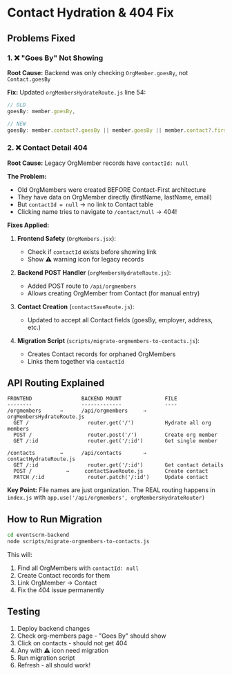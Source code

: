 # Contact Hydration & 404 Fix

## Problems Fixed

### 1. ❌ "Goes By" Not Showing
**Root Cause:** Backend was only checking `OrgMember.goesBy`, not `Contact.goesBy`

**Fix:** Updated `orgMembersHydrateRoute.js` line 54:
```javascript
// OLD
goesBy: member.goesBy,

// NEW  
goesBy: member.contact?.goesBy || member.goesBy || member.contact?.firstName,
```

### 2. ❌ Contact Detail 404
**Root Cause:** Legacy OrgMember records have `contactId: null`

**The Problem:**
- Old OrgMembers were created BEFORE Contact-First architecture
- They have data on OrgMember directly (firstName, lastName, email)
- But `contactId = null` → no link to Contact table
- Clicking name tries to navigate to `/contact/null` → 404!

**Fixes Applied:**

1. **Frontend Safety** (`OrgMembers.jsx`):
   - Check if `contactId` exists before showing link
   - Show ⚠️ warning icon for legacy records
   
2. **Backend POST Handler** (`orgMembersHydrateRoute.js`):
   - Added POST route to `/api/orgmembers`
   - Allows creating OrgMember from Contact (for manual entry)
   
3. **Contact Creation** (`contactSaveRoute.js`):
   - Updated to accept all Contact fields (goesBy, employer, address, etc.)
   
4. **Migration Script** (`scripts/migrate-orgmembers-to-contacts.js`):
   - Creates Contact records for orphaned OrgMembers
   - Links them together via `contactId`

## API Routing Explained

```
FRONTEND                BACKEND MOUNT              FILE
--------                -------------              ----
/orgmembers      →      /api/orgmembers     →     orgMembersHydrateRoute.js
  GET /                   router.get('/')          Hydrate all org members
  POST /                  router.post('/')         Create org member
  GET /:id                router.get('/:id')       Get single member

/contacts        →      /api/contacts       →     contactHydrateRoute.js
  GET /:id                router.get('/:id')       Get contact details
  POST /           →     contactSaveRoute.js       Create contact
  PATCH /:id              router.patch('/:id')     Update contact
```

**Key Point:** File names are just organization. The REAL routing happens in `index.js` with `app.use('/api/orgmembers', orgMembersHydrateRouter)`

## How to Run Migration

```bash
cd eventscrm-backend
node scripts/migrate-orgmembers-to-contacts.js
```

This will:
1. Find all OrgMembers with `contactId: null`
2. Create Contact records for them
3. Link OrgMember → Contact
4. Fix the 404 issue permanently

## Testing

1. Deploy backend changes
2. Check org-members page - "Goes By" should show
3. Click on contacts - should not get 404
4. Any with ⚠️ icon need migration
5. Run migration script
6. Refresh - all should work!

